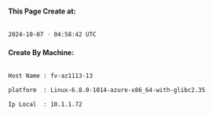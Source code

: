 
   
#### This Page Create at:

```bash

2024-10-07 - 04:58:42 UTC

```

#### Create By Machine:

```bash

Host Name : fv-az1113-13

platform  : Linux-6.8.0-1014-azure-x86_64-with-glibc2.35

Ip Local  : 10.1.1.72

```

